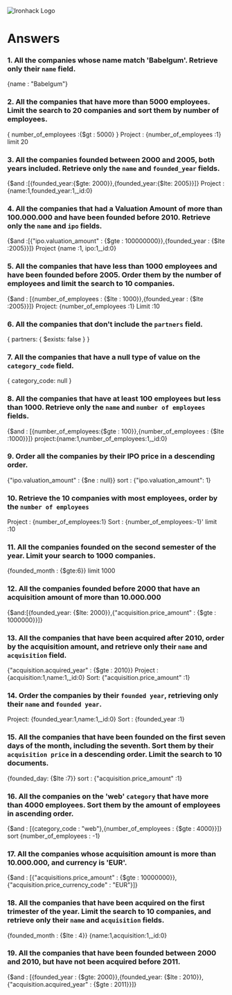 ![Ironhack Logo](https://i.imgur.com/1QgrNNw.png)

# Answers

### 1. All the companies whose name match 'Babelgum'. Retrieve only their `name` field.

<!-- Your Code Goes Here -->
{name : "Babelgum"}

### 2. All the companies that have more than 5000 employees. Limit the search to 20 companies and sort them by **number of employees**.

<!-- Your Code Goes Here -->
{ number_of_employees :{$gt : 5000} }
Project : {number_of_employees :1}
limit 20

### 3. All the companies founded between 2000 and 2005, both years included. Retrieve only the `name` and `founded_year` fields.

<!-- Your Code Goes Here -->
{$and :[{founded_year:{$gte: 2000}},{founded_year:{$lte: 2005}}]}
Project : {name:1,founded_year:1,_id:0}

### 4. All the companies that had a Valuation Amount of more than 100.000.000 and have been founded before 2010. Retrieve only the `name` and `ipo` fields.

<!-- Your Code Goes Here -->
{$and :[{"ipo.valuation_amount" : {$gte : 100000000}},{founded_year : {$lte :2005}}]}
Project {name :1, ipo:1,_id:0}

### 5. All the companies that have less than 1000 employees and have been founded before 2005. Order them by the number of employees and limit the search to 10 companies.

<!-- Your Code Goes Here -->
{$and : [{number_of_employees : {$lte : 1000}},{founded_year : {$lte :2005}}]}
Project: {number_of_employees :1}
Limit :10

### 6. All the companies that don't include the `partners` field.

<!-- Your Code Goes Here -->
 { partners: { $exists: false } }


### 7. All the companies that have a null type of value on the `category_code` field.

<!-- Your Code Goes Here -->
 { category_code: null }


### 8. All the companies that have at least 100 employees but less than 1000. Retrieve only the `name` and `number of employees` fields.

<!-- Your Code Goes Here -->
{$and : [{number_of_employees:{$gte : 100}},{number_of_employees : {$lte :1000}}]}
project:{name:1,number_of_employees:1,_id:0}

### 9. Order all the companies by their IPO price in a descending order.

<!-- Your Code Goes Here -->
{"ipo.valuation_amount" : {$ne : null}}
sort : {"ipo.valuation_amount": 1}

### 10. Retrieve the 10 companies with most employees, order by the `number of employees`

<!-- Your Code Goes Here -->
Project : {number_of_employees:1}
Sort : {number_of_employees:-1}'
limit :10

### 11. All the companies founded on the second semester of the year. Limit your search to 1000 companies.

<!-- Your Code Goes Here -->
{founded_month : {$gte:6}}
limit 1000


### 12. All the companies founded before 2000 that have an acquisition amount of more than 10.000.000

<!-- Your Code Goes Here -->
{$and:[{founded_year: {$lte: 2000}},{"acquisition.price_amount" : {$gte : 1000000}}]}
### 13. All the companies that have been acquired after 2010, order by the acquisition amount, and retrieve only their `name` and `acquisition` field.

<!-- Your Code Goes Here -->
{"acquisition.acquired_year" : {$gte : 2010}}
Project : {acquisition:1,name:1,_id:0}
Sort: {"acquisition.price_amount" :1}

### 14. Order the companies by their `founded year`, retrieving only their `name` and `founded year`.

<!-- Your Code Goes Here -->
Project: {founded_year:1,name:1,_id:0}
Sort : {founded_year :1}
### 15. All the companies that have been founded on the first seven days of the month, including the seventh. Sort them by their `acquisition price` in a descending order. Limit the search to 10 documents.

<!-- Your Code Goes Here -->
{founded_day: {$lte :7}}
sort : {"acquisition.price_amount" :1}

### 16. All the companies on the 'web' `category` that have more than 4000 employees. Sort them by the amount of employees in ascending order.

<!-- Your Code Goes Here -->
{$and : [{category_code : "web"},{number_of_employees : {$gte : 4000}}]}
sort {number_of_employees : -1}

### 17. All the companies whose acquisition amount is more than 10.000.000, and currency is 'EUR'.

<!-- Your Code Goes Here -->
{$and : [{"acquisitions.price_amount" : {$gte : 10000000}},{"acquisition.price_currency_code" : "EUR"}]}

### 18. All the companies that have been acquired on the first trimester of the year. Limit the search to 10 companies, and retrieve only their `name` and `acquisition` fields.

<!-- Your Code Goes Here -->
{founded_month : {$lte : 4}}
{name:1,acquisition:1,_id:0}

### 19. All the companies that have been founded between 2000 and 2010, but have not been acquired before 2011.

<!-- Your Code Goes Here -->
{$and : [{founded_year : {$gte: 2000}},{founded_year: {$lte : 2010}},{"acquisition.acquired_year" : {$gte : 2011}}]}
